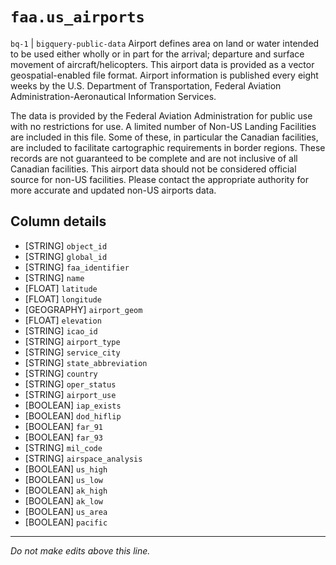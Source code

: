 # `faa.us_airports`
`bq-1` | `bigquery-public-data`
Airport defines area on land or water intended to be used either wholly or in part for the arrival; departure and surface movement of aircraft/helicopters. This airport data is provided as a vector geospatial-enabled file format. Airport information is published every eight weeks by the U.S. Department of Transportation, Federal Aviation Administration-Aeronautical Information Services.

The data is provided by the Federal Aviation Administration for public use with no restrictions for use. A limited number of Non-US Landing Facilities are included in this file. Some of these, in particular the Canadian facilities, are included to facilitate cartographic requirements in border regions. These records are not guaranteed to be complete and are not inclusive of all Canadian facilities. This airport data should not be considered official source for non-US facilities. Please contact the appropriate authority for more accurate and updated non-US airports data.

## Column details
* [STRING]    `object_id`
* [STRING]    `global_id`
* [STRING]    `faa_identifier`
* [STRING]    `name`
* [FLOAT]     `latitude`
* [FLOAT]     `longitude`
* [GEOGRAPHY] `airport_geom`
* [FLOAT]     `elevation`
* [STRING]    `icao_id`
* [STRING]    `airport_type`
* [STRING]    `service_city`
* [STRING]    `state_abbreviation`
* [STRING]    `country`
* [STRING]    `oper_status`
* [STRING]    `airport_use`
* [BOOLEAN]   `iap_exists`
* [BOOLEAN]   `dod_hiflip`
* [BOOLEAN]   `far_91`
* [BOOLEAN]   `far_93`
* [STRING]    `mil_code`
* [STRING]    `airspace_analysis`
* [BOOLEAN]   `us_high`
* [BOOLEAN]   `us_low`
* [BOOLEAN]   `ak_high`
* [BOOLEAN]   `ak_low`
* [BOOLEAN]   `us_area`
* [BOOLEAN]   `pacific`

-------------------------------------------------------------------------------
*Do not make edits above this line.*
